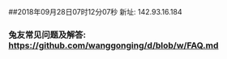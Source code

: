 ##2018年09月28日07时12分07秒 新址: 142.93.16.184
### 兔友常见问题及解答: https://github.com/wanggonging/d/blob/w/FAQ.md
